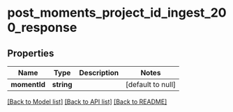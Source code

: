 # post_moments_project_id_ingest_200_response

## Properties
Name | Type | Description | Notes
------------ | ------------- | ------------- | -------------
**momentId** | **string** |  | [default to null]

[[Back to Model list]](../README.md#documentation-for-models) [[Back to API list]](../README.md#documentation-for-api-endpoints) [[Back to README]](../README.md)


